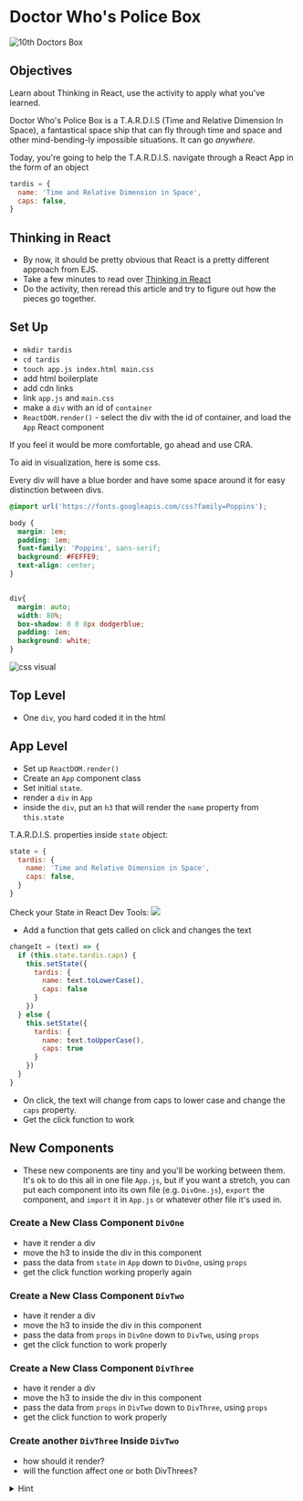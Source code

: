 # Doctor Who's Police Box

![10th Doctors Box](https://www.bigchiefstudios.co.uk/media/product/feature/doctor-who/product-feature-10th-doctor-tardis.jpg)

## Objectives

Learn about Thinking in React, use the activity to apply what you've learned.

Doctor Who's Police Box is a T.A.R.D.I.S (Time and Relative Dimension In Space), a fantastical space ship that can fly through time and space and other mind-bending-ly impossible situations. It can go _anywhere_.

Today, you're going to help the T.A.R.D.I.S. navigate through a React App in the form of an object

```js
tardis = {
  name: 'Time and Relative Dimension in Space',
  caps: false,
}
```

## Thinking in React
- By now, it should be pretty obvious that React is a pretty different approach from EJS.
- Take a few minutes to read over
[Thinking in React](https://reactjs.org/docs/thinking-in-react.html)
- Do the activity, then reread this article and try to figure out how the pieces go together.

## Set Up

- `mkdir tardis`
- `cd tardis`
- `touch app.js index.html main.css`
- add html boilerplate
- add cdn links
- link `app.js` and `main.css`
- make a `div` with an id of `container`
- `ReactDOM.render()` - select the div with the id of container, and load the `App` React component

If you feel it would be more comfortable, go ahead and use CRA.

To aid in visualization, here is some css.

Every div will have a blue border and have some space around it for easy distinction between divs.

```css
@import url('https://fonts.googleapis.com/css?family=Poppins');

body {
  margin: 1em;
  padding: 1em;
  font-family: 'Poppins', sans-serif;
  background: #FEFFE9;
  text-align: center;
}


div{
  margin: auto;
  width: 80%;
  box-shadow: 0 0 8px dodgerblue;
  padding: 1em;
  background: white;
}
```
![css visual](https://i.imgur.com/3e0aPea.png)

## Top Level

- One `div`, you hard coded it in the html

## App Level

- Set up `ReactDOM.render()`
- Create an `App` component class
- Set initial `state`.
- render a `div` in `App`
- inside the `div`, put an `h3` that will render the `name` property from `this.state`

T.A.R.D.I.S. properties inside `state` object:

```js
state = {
  tardis: {
    name: 'Time and Relative Dimension in Space',
    caps: false,
  }  
}
```

Check your State in React Dev Tools:
![](https://i.imgur.com/MXGaT1M.png)

- Add a function that gets called on click and changes the text

```js
changeIt = (text) => {
  if (this.state.tardis.caps) {
    this.setState({
      tardis: {
        name: text.toLowerCase(),
        caps: false
      }
    })
  } else {
    this.setState({
      tardis: {
        name: text.toUpperCase(),
        caps: true
      }
    })
  }
}
```

- On click, the text will change from caps to lower case and change the `caps` property.
- Get the click function to work

## New Components

- These new components are tiny and you'll be working between them. It's ok to do this all in one file `App.js`, but if you want a stretch, you can put each component into its own file (e.g. `DivOne.js`), `export` the component, and `import` it in `App.js` or whatever other file it's used in.

### Create a New Class Component `DivOne`

- have it render a div
- move the h3 to inside the div in this component
- pass the data from `state` in `App` down to `DivOne`, using `props`
- get the click function working properly again

### Create a New Class Component `DivTwo`

- have it render a div
- move the h3 to inside the div in this component
- pass the data from `props` in `DivOne` down to `DivTwo`, using `props`
- get the click function to work properly

### Create a New Class Component `DivThree`

- have it render a div
- move the h3 to inside the div in this component
- pass the data from `props` in `DivTwo` down to `DivThree`, using `props`
- get the click function to work properly

### Create another `DivThree` Inside `DivTwo`

- how should it render?
- will the function affect one or both DivThrees?

<details><summary>Hint</summary>
  ```
  The Data Flows Down
  Neither parent nor child components can know if a certain component is stateful or stateless.

  This is why state is often called local or encapsulated. It is not accessible to any component other than the one that owns and sets it.

  A component may choose to pass its state down as props to its child components:
  ```
  [Thinking in React: The Data Flows Down](https://reactjs.org/docs/state-and-lifecycle.html#adding-local-state-to-a-class)
</details>

<br>

- Thinking in React: where should `state` go? Topmost component possible? Bottom Most component possible? What is the best practice?
- Refactor your code so that each tardis is updating independently of the other one, if it isn't already

![nearly finished](https://i.imgur.com/efZ6fZG.png)

## Write it out

Thinking in React means planning. Don't code the following, write it out on paper and pseudocode it - you don't have to turn it in, but it can really help. Some of the details are vague. If you're on the job and ended up with these vague details what would you do? Solve it on your own? Ask someone?

- Which doctor is traveling with us? The doctors are currently numbered 1- 13
- set a property `theDoctor` to render 1 inside the DivThree component - is this 'ok'? Or should this property go in `App`? Try to do some research to find out. Just because you can doesn't mean you should. And sometimes you should really follow best practices. Which are... what for react?
- When The Doctor is gravely injured he can regenerate rather than die and becomes the next doctor
- Write a function that increases The Doctor's number called `regenerate` (when and how is this function called?)
- Where does it go? In App? In DivThree? DivTwo?
- How do you pass this function around?
- Is there a way to call this function in the App Component if you've declared it further down?
- Just because you might be able to doesn't mean you should.
- What does Thinking in React mean?
- After considering the above, take time to read [Thinking in React](https://reactjs.org/docs/thinking-in-react.html) again

Revisit:
- How is this different than EJS?
- What are the pros and cons?
- What are the best practices?
- Why do we build and refactor so much with React?
